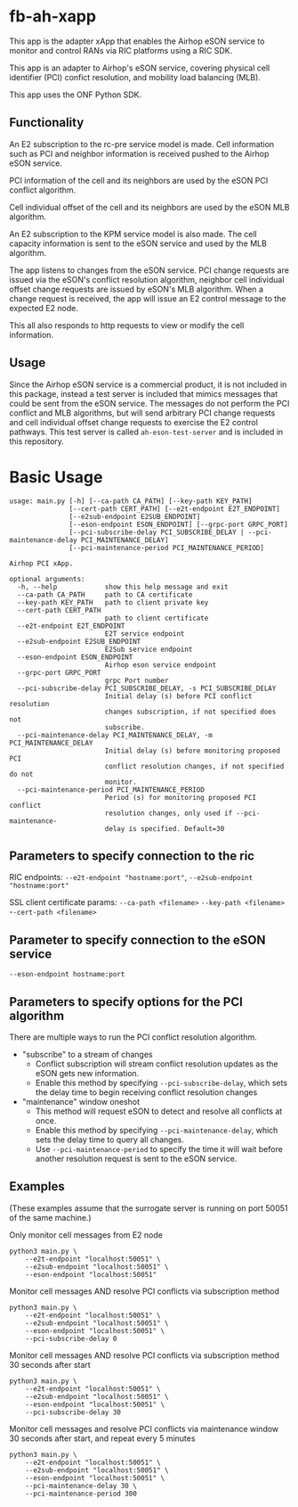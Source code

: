 # fb-ah-xapp

This app is the adapter xApp that enables the Airhop eSON service to
monitor and control RANs via RIC platforms using a RIC SDK.

This app is an adapter to Airhop's eSON service, covering physical cell identifier
(PCI) confict resolution, and mobility load balancing (MLB).

This app uses the ONF Python SDK.

## Functionality

An E2 subscription to the rc-pre service model is made. Cell information such as PCI
and neighbor information is received pushed to the Airhop eSON service.

PCI information of the cell and its neighbors are used by the eSON PCI conflict algorithm.

Cell individual offset of the cell and its neighbors are used by the eSON MLB algorithm.

An E2 subscription to the KPM service model is also made. The cell capacity information
is sent to the eSON service and used by the MLB algorithm.

The app listens to changes from the eSON service. PCI change requests are issued
via the eSON's conflict resolution algorithm, neighbor cell individual offset
change requests are issued by eSON's MLB algorithm. When a change request is received,
the app will issue an E2 control message to the expected E2 node.

This all also responds to http requests to view or modify the cell information.


## Usage

Since the Airhop eSON service is a commercial product, it is not included in this
package, instead a test server is included that mimics messages that could be sent
from the eSON service. The messages do not perform the PCI conflict and MLB algorithms,
but will send arbitrary PCI change requests and cell individual offset change requests
to exercise the E2 control pathways. This test server is called `ah-eson-test-server`
and is included in this repository.


# Basic Usage

```
usage: main.py [-h] [--ca-path CA_PATH] [--key-path KEY_PATH]
               [--cert-path CERT_PATH] [--e2t-endpoint E2T_ENDPOINT]
               [--e2sub-endpoint E2SUB_ENDPOINT]
               [--eson-endpoint ESON_ENDPOINT] [--grpc-port GRPC_PORT]
               [--pci-subscribe-delay PCI_SUBSCRIBE_DELAY | --pci-maintenance-delay PCI_MAINTENANCE_DELAY]
               [--pci-maintenance-period PCI_MAINTENANCE_PERIOD]

Airhop PCI xApp.

optional arguments:
  -h, --help            show this help message and exit
  --ca-path CA_PATH     path to CA certificate
  --key-path KEY_PATH   path to client private key
  --cert-path CERT_PATH
                        path to client certificate
  --e2t-endpoint E2T_ENDPOINT
                        E2T service endpoint
  --e2sub-endpoint E2SUB_ENDPOINT
                        E2Sub service endpoint
  --eson-endpoint ESON_ENDPOINT
                        Airhop eson service endpoint
  --grpc-port GRPC_PORT
                        grpc Port number
  --pci-subscribe-delay PCI_SUBSCRIBE_DELAY, -s PCI_SUBSCRIBE_DELAY
                        Initial delay (s) before PCI conflict resolution
                        changes subscription, if not specified does not
                        subscribe.
  --pci-maintenance-delay PCI_MAINTENANCE_DELAY, -m PCI_MAINTENANCE_DELAY
                        Initial delay (s) before monitoring proposed PCI
                        conflict resolution changes, if not specified do not
                        monitor.
  --pci-maintenance-period PCI_MAINTENANCE_PERIOD
                        Period (s) for monitoring proposed PCI conflict
                        resolution changes, only used if --pci-maintenance-
                        delay is specified. Default=30
```

## Parameters to specify connection to the ric

RIC endpoints: `--e2t-endpoint "hostname:port"`, `--e2sub-endpoint "hostname:port"`

SSL client certificate params: `--ca-path <filename>` `--key-path <filename>` -`-cert-path <filename>`

## Parameter to specify connection to the eSON service

`--eson-endpoint hostname:port`

## Parameters to specify options for the PCI algorithm

There are multiple ways to run the PCI conflict resolution algorithm.
* "subscribe" to a stream of changes
  * Conflict subscription will stream conflict resolution updates as the eSON gets new information.
  * Enable this method by specifying `--pci-subscribe-delay`, which sets the
    delay time to begin receiving conflict resolution changes
* "maintenance" window oneshot
  * This method will request eSON to detect and resolve all conflicts at once.
  * Enable this method by specifying `--pci-maintenance-delay`, which sets the
    delay time to query all changes.
  * Use `--pci-maintenance-period` to specify the time it will wait before another
    resolution request is sent to the eSON service.


## Examples

(These examples assume that the surrogate server is running on port 50051 of the same machine.)


Only monitor cell messages from E2 node

```
python3 main.py \
    --e2t-endpoint "localhost:50051" \
    --e2sub-endpoint "localhost:50051" \
    --eson-endpoint "localhost:50051"
```

Monitor cell messages AND resolve PCI conflicts via subscription method

```
python3 main.py \
    --e2t-endpoint "localhost:50051" \
    --e2sub-endpoint "localhost:50051" \
    --eson-endpoint "localhost:50051" \
    --pci-subscribe-delay 0
```

Monitor cell messages AND resolve PCI conflicts via subscription method 30 seconds after start

```
python3 main.py \
    --e2t-endpoint "localhost:50051" \
    --e2sub-endpoint "localhost:50051" \
    --eson-endpoint "localhost:50051" \
    --pci-subscribe-delay 30
```

Monitor cell messages and resolve PCI conflicts via maintenance window 30 seconds after start, and repeat every 5 minutes

```
python3 main.py \
    --e2t-endpoint "localhost:50051" \
    --e2sub-endpoint "localhost:50051" \
    --eson-endpoint "localhost:50051" \
    --pci-maintenance-delay 30 \
    --pci-maintenance-period 300
```
